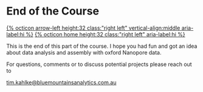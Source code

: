 # End of the Course

[{% octicon arrow-left height:32 class:"right left" vertical-align:middle aria-label:hi %}](ASS.md) [{% octicon home height:32 class:"right left" aria-label:hi %}](index.md)


This is the end of this part of the course. I hope you had fun and got an idea about data analysis and assembly with oxford Nanopore data.

For questions, comments or to discuss potential projects please reach out to

tim.kahlke@bluemountainsanalytics.com.au



